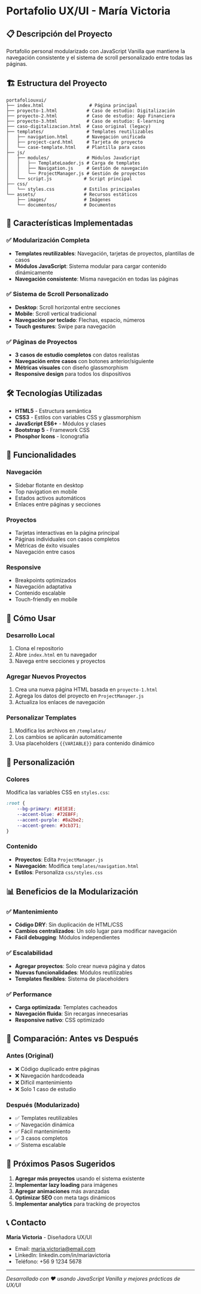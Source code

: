 # Portafolio UX/UI - María Victoria

## 📋 Descripción del Proyecto

Portafolio personal modularizado con JavaScript Vanilla que mantiene la navegación consistente y el sistema de scroll personalizado entre todas las páginas.

## 🏗️ Estructura del Proyecto

```
portafoliouxui/
├── index.html                 # Página principal
├── proyecto-1.html           # Caso de estudio: Digitalización
├── proyecto-2.html           # Caso de estudio: App Financiera
├── proyecto-3.html           # Caso de estudio: E-learning
├── caso-digitalizacion.html  # Caso original (legacy)
├── templates/                # Templates reutilizables
│   ├── navigation.html       # Navegación unificada
│   ├── project-card.html     # Tarjeta de proyecto
│   └── case-template.html    # Plantilla para casos
├── js/
│   ├── modules/              # Módulos JavaScript
│   │   ├── TemplateLoader.js # Carga de templates
│   │   ├── Navigation.js     # Gestión de navegación
│   │   └── ProjectManager.js # Gestión de proyectos
│   └── script.js            # Script principal
├── css/
│   └── styles.css           # Estilos principales
└── assets/                  # Recursos estáticos
    ├── images/              # Imágenes
    └── documentos/          # Documentos
```

## 🚀 Características Implementadas

### ✅ Modularización Completa
- **Templates reutilizables**: Navegación, tarjetas de proyectos, plantillas de casos
- **Módulos JavaScript**: Sistema modular para cargar contenido dinámicamente
- **Navegación consistente**: Misma navegación en todas las páginas

### ✅ Sistema de Scroll Personalizado
- **Desktop**: Scroll horizontal entre secciones
- **Mobile**: Scroll vertical tradicional
- **Navegación por teclado**: Flechas, espacio, números
- **Touch gestures**: Swipe para navegación

### ✅ Páginas de Proyectos
- **3 casos de estudio completos** con datos realistas
- **Navegación entre casos** con botones anterior/siguiente
- **Métricas visuales** con diseño glassmorphism
- **Responsive design** para todos los dispositivos

## 🛠️ Tecnologías Utilizadas

- **HTML5** - Estructura semántica
- **CSS3** - Estilos con variables CSS y glassmorphism
- **JavaScript ES6+** - Módulos y clases
- **Bootstrap 5** - Framework CSS
- **Phosphor Icons** - Iconografía

## 📱 Funcionalidades

### Navegación
- Sidebar flotante en desktop
- Top navigation en mobile
- Estados activos automáticos
- Enlaces entre páginas y secciones

### Proyectos
- Tarjetas interactivas en la página principal
- Páginas individuales con casos completos
- Métricas de éxito visuales
- Navegación entre casos

### Responsive
- Breakpoints optimizados
- Navegación adaptativa
- Contenido escalable
- Touch-friendly en mobile

## 🔧 Cómo Usar

### Desarrollo Local
1. Clona el repositorio
2. Abre `index.html` en tu navegador
3. Navega entre secciones y proyectos

### Agregar Nuevos Proyectos
1. Crea una nueva página HTML basada en `proyecto-1.html`
2. Agrega los datos del proyecto en `ProjectManager.js`
3. Actualiza los enlaces de navegación

### Personalizar Templates
1. Modifica los archivos en `/templates/`
2. Los cambios se aplicarán automáticamente
3. Usa placeholders `{{VARIABLE}}` para contenido dinámico

## 🎨 Personalización

### Colores
Modifica las variables CSS en `styles.css`:
```css
:root {
    --bg-primary: #1E1E1E;
    --accent-blue: #72EBFF;
    --accent-purple: #8a2be2;
    --accent-green: #3cb371;
}
```

### Contenido
- **Proyectos**: Edita `ProjectManager.js`
- **Navegación**: Modifica `templates/navigation.html`
- **Estilos**: Personaliza `css/styles.css`

## 📊 Beneficios de la Modularización

### ✅ Mantenimiento
- **Código DRY**: Sin duplicación de HTML/CSS
- **Cambios centralizados**: Un solo lugar para modificar navegación
- **Fácil debugging**: Módulos independientes

### ✅ Escalabilidad
- **Agregar proyectos**: Solo crear nueva página y datos
- **Nuevas funcionalidades**: Módulos reutilizables
- **Templates flexibles**: Sistema de placeholders

### ✅ Performance
- **Carga optimizada**: Templates cacheados
- **Navegación fluida**: Sin recargas innecesarias
- **Responsive nativo**: CSS optimizado

## 🔄 Comparación: Antes vs Después

### Antes (Original)
- ❌ Código duplicado entre páginas
- ❌ Navegación hardcodeada
- ❌ Difícil mantenimiento
- ❌ Solo 1 caso de estudio

### Después (Modularizado)
- ✅ Templates reutilizables
- ✅ Navegación dinámica
- ✅ Fácil mantenimiento
- ✅ 3 casos completos
- ✅ Sistema escalable

## 🚀 Próximos Pasos Sugeridos

1. **Agregar más proyectos** usando el sistema existente
2. **Implementar lazy loading** para imágenes
3. **Agregar animaciones** más avanzadas
4. **Optimizar SEO** con meta tags dinámicos
5. **Implementar analytics** para tracking de proyectos

## 📞 Contacto

**María Victoria** - Diseñadora UX/UI
- Email: maria.victoria@email.com
- LinkedIn: linkedin.com/in/mariavictoria
- Teléfono: +56 9 1234 5678

---

*Desarrollado con ❤️ usando JavaScript Vanilla y mejores prácticas de UX/UI*
